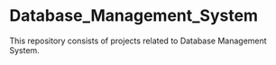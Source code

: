# Database_Management_System
This repository consists of projects related to Database Management System.
